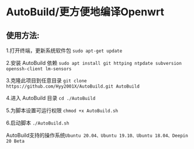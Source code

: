 # AutoBuild/更方便地编译Openwrt

使用方法: 
-
1.打开终端，更新系统软件包
	`sudo apt-get update`

2.安装 AutoBuild 依赖
	`sudo apt install git httping ntpdate subversion openssh-client lm-sensors`

3.克隆此项目到任意目录
	`git clone https://github.com/Hyy2001X/AutoBuild.git AutoBuild`

4.进入 AutoBuild 目录
	`cd ./AutoBuild`

5.为脚本设置可运行权限
	`chmod +x AutoBuild.sh`

6.启动脚本
	`./AutoBuild.sh`


AutoBuild支持的操作系统`Ubuntu 20.04、Ubuntu 19.10、Ubuntu 18.04、Deepin 20 Beta`
